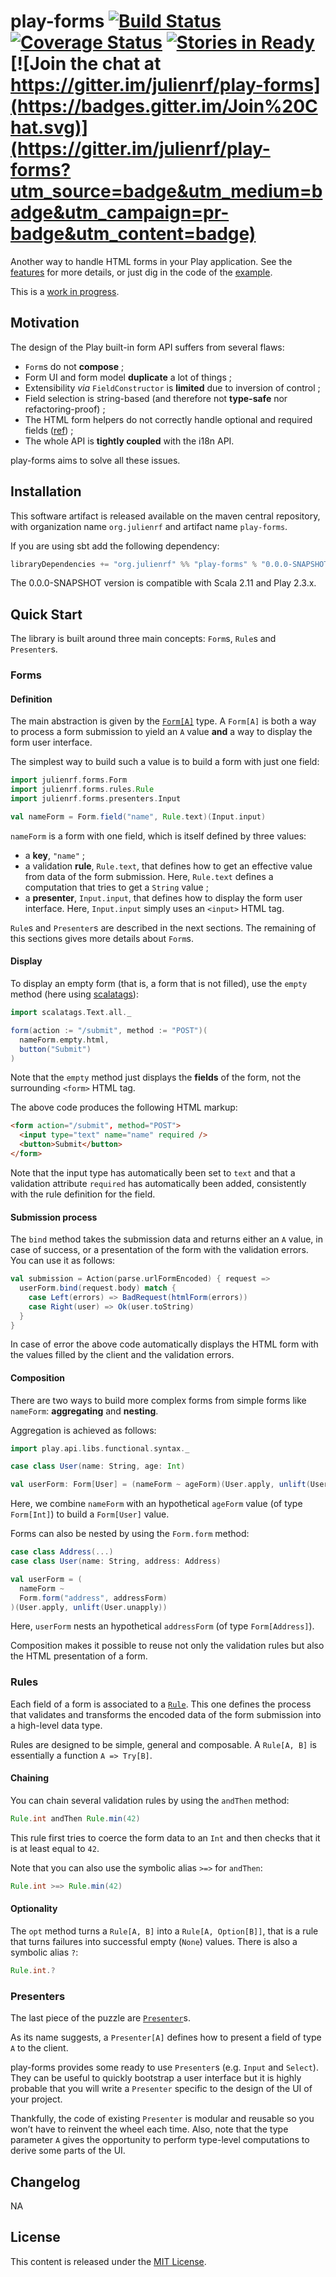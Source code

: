# play-forms [![Build Status](https://travis-ci.org/julienrf/play-forms.svg)](https://travis-ci.org/julienrf/play-forms) [![Coverage Status](https://coveralls.io/repos/julienrf/play-forms/badge.svg)](https://coveralls.io/r/julienrf/play-forms) [![Stories in Ready](https://badge.waffle.io/julienrf/play-forms.png?label=ready&title=Ready)](https://waffle.io/julienrf/play-forms) [![Join the chat at https://gitter.im/julienrf/play-forms](https://badges.gitter.im/Join%20Chat.svg)](https://gitter.im/julienrf/play-forms?utm_source=badge&utm_medium=badge&utm_campaign=pr-badge&utm_content=badge)

Another way to handle HTML forms in your Play application. See the [features](https://github.com/julienrf/play-forms/tree/master/forms/src/test/scala/julienrf/forms)
for more details, or just dig in the code of the [example](https://github.com/julienrf/play-forms/tree/master/example).

This is a [work in progress](https://waffle.io/julienrf/play-forms).

## Motivation

The design of the Play built-in form API suffers from several flaws:

- `Form`s do not **compose** ;
- Form UI and form model **duplicate** a lot of things ;
- Extensibility _via_ `FieldConstructor` is **limited** due to inversion of control ;
- Field selection is string-based (and therefore not **type-safe** nor refactoring-proof) ;
- The HTML form helpers do not correctly handle optional and required fields ([ref](https://groups.google.com/d/topic/play-framework/ziV3_wnAWX0/discussion)) ;
- The whole API is **tightly coupled** with the i18n API.

play-forms aims to solve all these issues.

## Installation

This software artifact is released available on the maven central repository, with organization name `org.julienrf` and artifact name `play-forms`.

If you are using sbt add the following dependency:

```scala
libraryDependencies += "org.julienrf" %% "play-forms" % "0.0.0-SNAPSHOT"
```

The 0.0.0-SNAPSHOT version is compatible with Scala 2.11 and Play 2.3.x.

## Quick Start

The library is built around three main concepts: `Form`s, `Rule`s and `Presenter`s.

### Forms

#### Definition

The main abstraction is given by the [`Form[A]`](http://julienrf.github.io/play-forms/0.0.0-SNAPSHOT/api/#julienrf.forms.Form)
type. A `Form[A]` is both a way to process a form submission to yield an `A` value **and** a way to display the form user interface.

The simplest way to build such a value is to build a form with just one field:

```scala
import julienrf.forms.Form
import julienrf.forms.rules.Rule
import julienrf.forms.presenters.Input

val nameForm = Form.field("name", Rule.text)(Input.input)
```

`nameForm` is a form with one field, which is itself defined by three values:

- a **key**, `"name"` ;
- a validation **rule**, `Rule.text`, that defines how to get an effective value from data of the form submission. Here,
`Rule.text` defines a computation that tries to get a `String` value ;
- a **presenter**, `Input.input`, that defines how to display the form user interface. Here, `Input.input` simply uses
an `<input>` HTML tag.

`Rule`s and `Presenter`s are described in the next sections. The remaining of this sections gives more details about `Form`s.

#### Display

To display an empty form (that is, a form that is not filled), use the `empty` method (here using [scalatags](https://github.com/lihaoyi/scalatags)):

```scala
import scalatags.Text.all._

form(action := "/submit", method := "POST")(
  nameForm.empty.html,
  button("Submit")
)
```

Note that the `empty` method just displays the **fields** of the form, not the surrounding `<form>` HTML tag.

The above code produces the following HTML markup:

```html
<form action="/submit", method="POST">
  <input type="text" name="name" required />
  <button>Submit</button>
</form>
```

Note that the input type has automatically been set to `text` and that a validation attribute `required` has
automatically been added, consistently with the rule definition for the field.

#### Submission process

The `bind` method takes the submission data and returns either an `A` value, in case of success,
or a presentation of the form with the validation errors. You can use it as follows:

```scala
val submission = Action(parse.urlFormEncoded) { request =>
  userForm.bind(request.body) match {
    case Left(errors) => BadRequest(htmlForm(errors))
    case Right(user) => Ok(user.toString)
  }
}
```

In case of error the above code automatically displays the HTML form with the values filled by the client
and the validation errors.

#### Composition

There are two ways to build more complex forms from simple forms like `nameForm`: **aggregating** and **nesting**.

Aggregation is achieved as follows:

```scala
import play.api.libs.functional.syntax._

case class User(name: String, age: Int)

val userForm: Form[User] = (nameForm ~ ageForm)(User.apply, unlift(User.unapply))
```

Here, we combine `nameForm` with an hypothetical `ageForm` value (of type `Form[Int]`) to build a `Form[User]` value.

Forms can also be nested by using the `Form.form` method:

```scala
case class Address(...)
case class User(name: String, address: Address)

val userForm = (
  nameForm ~
  Form.form("address", addressForm)
)(User.apply, unlift(User.unapply))
```

Here, `userForm` nests an hypothetical `addressForm` (of type `Form[Address]`).

Composition makes it possible to reuse not only the validation rules but also the HTML presentation of a form.

### Rules

Each field of a form is associated to a [`Rule`](http://julienrf.github.io/play-forms/0.0.0-SNAPSHOT/api/#julienrf.forms.rules.Rule).
This one defines the process that validates and transforms the encoded data of the form submission into a high-level
data type.

Rules are designed to be simple, general and composable. A `Rule[A, B]` is essentially a function `A => Try[B]`.

#### Chaining

You can chain several validation rules by using the `andThen` method:

```scala
Rule.int andThen Rule.min(42)
```

This rule first tries to coerce the form data to an `Int` and then checks that it is at least equal to `42`.

Note that you can also use the symbolic alias `>=>` for `andThen`:

```scala
Rule.int >=> Rule.min(42)
```

#### Optionality

The `opt` method turns a `Rule[A, B]` into a `Rule[A, Option[B]]`, that is a rule that turns failures into successful
empty (`None`) values. There is also a symbolic alias `?`:

```scala
Rule.int.?
```

### Presenters

The last piece of the puzzle are [`Presenter`](http://julienrf.github.io/play-forms/0.0.0-SNAPSHOT/api/#julienrf.forms.presenters.Presenter)s.

As its name suggests, a `Presenter[A]` defines how to present a field of type `A` to the client.

play-forms provides some ready to use `Presenter`s (e.g. `Input` and `Select`). They can be useful to quickly bootstrap
a user interface but it is highly probable that you will write a `Presenter` specific to the design of the UI of your
project.

Thankfully, the code of existing `Presenter` is modular and reusable so you won’t have to reinvent the wheel each time.
Also, note that the type parameter `A` gives the opportunity to perform type-level computations to derive some parts of
the UI.

## Changelog

NA

## License

This content is released under the [MIT License](http://opensource.org/licenses/mit-license.php).
